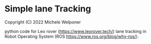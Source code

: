Simple lane Tracking 
===
Copyright (C) 2022 Michele Welponer

python code for Leo rover (https://www.leorover.tech/) lane tracking in Robot 
Operating System (ROS https://www.ros.org/blog/why-ros/).

